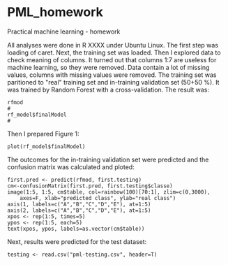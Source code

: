 # PML_homework
Practical machine learning - homework

All analyses were done in R XXXX under Ubuntu Linux. The first step was loading of caret. Next, the training set was loaded. Then I explored data to check meaning of columns. It turned out that columns 1:7 are useless for machine learning, so they were removed. Data contain a lot of missing values, columns with missing values were removed. The training set was paritioned to "real" training set and in-training validation set (50+50 %). It was trained by Random Forest with a cross-validation. The result was:

    rfmod
    #
    rf_model$finalModel
    #

Then I prepared Figure 1:

    plot(rf_model$finalModel)

The outcomes for the in-training validation set were predicted and the confusion matrix was calculated and ploted:

    first.pred <- predict(rfmod, first.testing)
    cm<-confusionMatrix(first.pred, first.testing$classe)
    image(1:5, 1:5, cm$table, col=rainbow(100)[70:1], zlim=c(0,3000),
        axes=F, xlab="predicted class", ylab="real class")
    axis(1, labels=c("A","B","C","D","E"), at=1:5)
    axis(2, labels=c("A","B","C","D","E"), at=1:5)
    xpos <- rep(1:5, times=5)
    ypos <- rep(1:5, each=5)
    text(xpos, ypos, labels=as.vector(cm$table))

Next, results were predicted for the test dataset:

    testing <- read.csv("pml-testing.csv", header=T)
